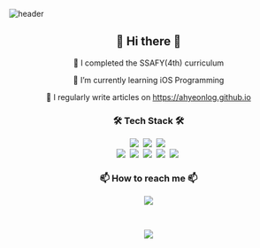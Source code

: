 ![header](https://capsule-render.vercel.app/api?type=wave&color=auto&height=300&section=header&text=ahyeon%20gil&fontSize=90&animation=fadeIn&fontAlignY=38)

<h2 align='center'>👋 Hi there 👋</h2>




<p align='center'>🔭 I completed the SSAFY(4th) curriculum</p>
<p align='center'>🌱 I’m currently learning iOS Programming</p>
<p align='center'>📝 I regularly write articles on <a href="https://ahyeonlog.tistory.com">https://ahyeonlog.github.io</a></p>

<h3 align='center'>🛠 Tech Stack 🛠</h3>
<p align='center'>
  <img src="https://img.shields.io/badge/Swift-FA7343?style=flat-square&logo=Swift&logoColor=white"/></a>&nbsp
  <img src="https://img.shields.io/badge/Python-3766AB?style=flat-square&logo=Python&logoColor=white"/></a>&nbsp
  <img src="https://img.shields.io/badge/Javascript-ffb13b?style=flat-square&logo=javascript&logoColor=white"/></a>&nbsp
  <br>
  <img src="https://img.shields.io/badge/iOS-000000?style=flat-square&logo=iOS&logoColor=white"/></a>&nbsp 
  <img src="https://img.shields.io/badge/Django-092E20?style=flat-square&logo=Django&logoColor=white"/></a>&nbsp
  <img src="https://img.shields.io/badge/React-61DAFB?style=flat-square&logo=React&logoColor=white"/></a>&nbsp
  <img src="https://img.shields.io/badge/Firebase-FFCA28?style=flat-square&logo=Firebase&logoColor=white"/></a>&nbsp
  <img src="https://img.shields.io/badge/aws-333664?style=flat-square&logo=amazon-aws&logoColor=white"/></a>&nbsp 
</p>

<h3 align="center">📫 How to reach me 📫</h3>
<p align="center">
  <a href="mailto:ahyeonlog@gmail.com"><img src="https://img.shields.io/badge/Gmail-d14836?style=flat-square&logo=Gmail&logoColor=white&link=ahyeonlog@gmail.com"/></a>
</p>
<br>



<p align='center'><img src='https://github-readme-stats.vercel.app/api?username=ahyeonlog&show_icons=true&theme=dark&hide_border=true'/></p>
